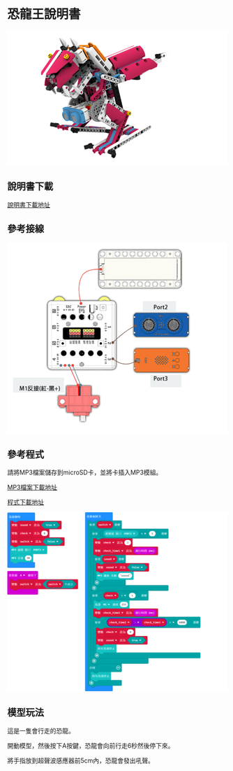 # 恐龍王說明書

![](./instruction1/04_dino.png)

## 說明書下載

[說明書下載地址]()

## 參考接線

![](./instruction1/04_dinocon.png)

## 參考程式

請將MP3檔案儲存到microSD卡，並將卡插入MP3模組。

[MP3檔案下載地址]()

[程式下載地址]()

![](./instruction1/04_dinocode.png)

## 模型玩法

這是一隻會行走的恐龍。

開動模型，然後按下A按鍵，恐龍會向前行走6秒然後停下來。

將手指放到超聲波感應器前5cm內，恐龍會發出吼聲。
